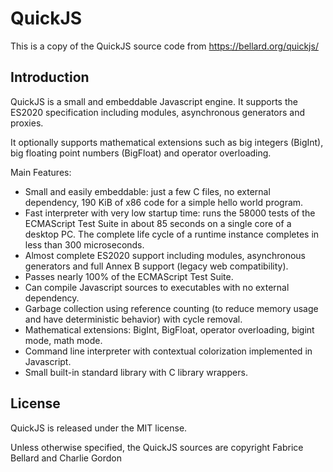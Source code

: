 # QuickJS

This is a copy of the QuickJS source code from https://bellard.org/quickjs/

## Introduction

QuickJS is a small and embeddable Javascript engine. It supports the ES2020 specification including modules, asynchronous generators and proxies.

It optionally supports mathematical extensions such as big integers (BigInt), big floating point numbers (BigFloat) and operator overloading.

Main Features:

* Small and easily embeddable: just a few C files, no external dependency, 190 KiB of x86 code for a simple hello world program.
* Fast interpreter with very low startup time: runs the 58000 tests of the ECMAScript Test Suite in about 85 seconds on a single core of a desktop PC. The complete life cycle of a runtime instance completes in less than 300 microseconds.
* Almost complete ES2020 support including modules, asynchronous generators and full Annex B support (legacy web compatibility).
* Passes nearly 100% of the ECMAScript Test Suite.
* Can compile Javascript sources to executables with no external dependency.
* Garbage collection using reference counting (to reduce memory usage and have deterministic behavior) with cycle removal.
* Mathematical extensions: BigInt, BigFloat, operator overloading, bigint mode, math mode.
* Command line interpreter with contextual colorization implemented in Javascript.
* Small built-in standard library with C library wrappers.

## License

QuickJS is released under the MIT license.

Unless otherwise specified, the QuickJS sources are copyright Fabrice Bellard and Charlie Gordon
